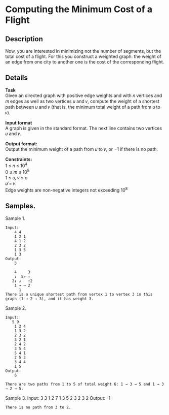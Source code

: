 #  Computing the Minimum Cost of a Flight

## Description 
Now, you are interested in minimizing not the number of segments, but the total cost of a flight. For this
you construct a weighted graph: the weight of an edge from one city to another one is the cost of the
corresponding flight.

## Details
**Task**<br>
Given an directed graph with positive edge weights and with 𝑛 vertices and 𝑚 edges as well as two
vertices 𝑢 and 𝑣, compute the weight of a shortest path between 𝑢 and 𝑣 (that is, the minimum total
weight of a path from 𝑢 to 𝑣).

**Input format**<br> 
A graph is given in the standard format. The next line contains two vertices 𝑢 and 𝑣.

**Output format:**<br> 
Output the minimum weight of a path from 𝑢 to 𝑣, or −1 if there is no path.

**Constraints:**<br>
1 ≤ 𝑛 ≤ 10<sup>4</sup><br>
0 ≤ 𝑚 ≤ 10<sup>5</sup><br>
1 ≤ 𝑢, 𝑣 ≤ 𝑛<br> 
𝑢 ̸= 𝑣.<br>
Edge weights are non-negative integers not
exceeding 10<sup>8</sup>

## Samples.
Sample 1.

    Input:
        4 4
        1 2 1
        4 1 2
        2 3 2
        1 3 5
        1 3
    Output:
        3

        4     3
        ↓  5↗ ↑
       2↓ ↗   ↑2
        1 → → 2
          1
    There is a unique shortest path from vertex 1 to vertex 3 in this graph (1 → 2 → 3), and it has weight 3.

Sample 2.

    Input:
       5 9
        1 2 4
        1 3 2
        2 3 2
        3 2 1
        2 4 2
        3 5 4
        5 4 1
        2 5 3
        3 4 4
        1 5
    Output:
        6
    
    There are two paths from 1 to 5 of total weight 6: 1 → 3 → 5 and 1 → 3 → 2 → 5.

Sample 3.
    Input:
        3 3
        1 2 7
        1 3 5
        2 3 2
        3 2
    Output:
        -1
    
    There is no path from 3 to 2.
    